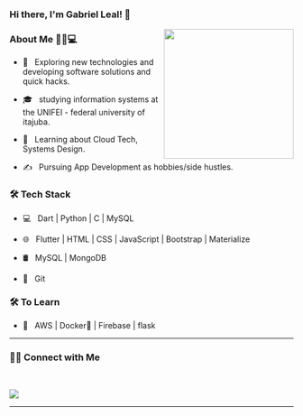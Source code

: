 <!--
**GabLeal/GabLeal** is a ✨ _special_ ✨ repository because its `README.md` (this file) appears on your GitHub profile.

Here are some ideas to get you started:

- 🔭 I’m currently working on ...
- 🌱 I’m currently learning ...
- 👯 I’m looking to collaborate on ...
- 🤔 I’m looking for help with ...
- 💬 Ask me about ...
- 📫 How to reach me: ...
- 😄 Pronouns: ...
- ⚡ Fun fact: ...
-->

### Hi there, I'm Gabriel Leal! 👋
<img align='right' src="https://media.giphy.com/media/ZVik7pBtu9dNS/giphy.gif" width="230">

<h3>About Me 👨🏻💻  </h3>

- 🤔 &nbsp; Exploring new technologies and developing software solutions and quick hacks.

- 🎓 &nbsp; studying information systems at the UNIFEI - federal university of itajuba.

- 🌱 &nbsp; Learning about Cloud Tech, Systems Design.

- ✍️ &nbsp; Pursuing App Development as hobbies/side hustles.



<h3>🛠 Tech Stack</h3>



- 💻 &nbsp; Dart | Python | C | MySQL

- 🌐 &nbsp; Flutter | HTML | CSS | JavaScript | Bootstrap | Materialize

- 🛢 &nbsp; MySQL | MongoDB

- 🔧 &nbsp; Git



<h3>🛠 To Learn</h3>

- 🔧 &nbsp; AWS | Docker🐳 | Firebase | flask

<hr>


<h3> 🤝🏻 Connect with Me </h3>

<br>

[<img src="https://img.shields.io/badge/linkedin-%230077B5.svg?&style=for-the-badge&logo=linkedin&logoColor=white" />](https://www.linkedin.com/in/gabriel-leal-a06563163/) 

<hr>
